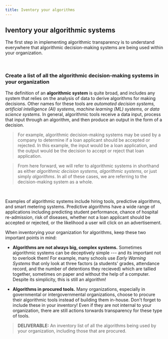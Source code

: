 ```yaml
---
title: Iventory your algorithms
---
```


## Iventory your algorithmic systems

The first step in implementing algorithmic transparency is to understand everywhere that algorithmic decision-making systems are being used within your organization.

<br>

### Create a list of all the algorithmic decision-making systems in your organization

The definition of an **algorithmic system** is quite broad, and includes any system that relies on the analysis of data to derive algorithms for making decisions. Other names for these tools are _automated decision systems, artificial intelligence (AI) systems, machine learning (ML) systems, or data science systems._ In general, algorithmic tools receive a data input, process that input through an algorithm, and then produce an output in the form of a decision.

> For example, algorithmic decision-making systems may be used by a company to determine if a loan applicant should be accepted or rejected. In this example, the input would be a loan application, and the output would be the decision to accept or reject that loan application.

> From here forward, we will refer to algorithmic systems in shorthand as either _algorithmic decision systems, algorithmic systems_, or just simply _algorithms_. In all of these cases, we are referring to the decision-making system as a whole.

<br>

Examples of algorithmic systems include hiring tools, predictive algorithms, and smart metering systems. Predictive algorithms have a wide range of applications including predicting student performance, chance of hospital re-admission, risk of diseases, whether not a loan applicant should be accepted or rejected, or the likelihood a user will click on an advertisement.

When inventorying your organization for algorithms, keep these two important points in mind:

- **Algorithms are not always big, complex systems.** Sometimes algorithmic systems can be deceptively simple --- and its important not to overlook them! For example, many schools use _Early Warning Systems_ that only look at three factors (a students' grades, attendance record, and the number of detentions they recieved) which are tallied together, sometimes on paper and without the help of a computer. Despite its simplicity, this is still an algorithm!

- **Algorithms in procured tools.** Many organizations, especially in governmental or intergovernmental organizations, choose to procure their algorithmic tools instead of building them in-house. Don't forget to include these in your inventory! Even if they are not internal to your organization, there are still actions torwards transparency for these type of tools.

> **DELIVERABLE:** An inventory list of all the algorithms being used by your organization, including those that are procured.